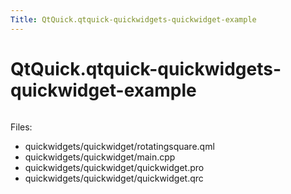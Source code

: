 ```yaml
---
Title: QtQuick.qtquick-quickwidgets-quickwidget-example
---
```


# QtQuick.qtquick-quickwidgets-quickwidget-example

<span class="subtitle"></span>
<!-- $$$quickwidgets/quickwidget-description -->
<p class="centerAlign"><img src="https://developer.ubuntu.com/static/devportal_uploaded/65a25594-dbdd-4681-b376-a225934a2298-../qtquick-quickwidgets-quickwidget-example/images/qtquickwidgets-example.png" alt="" /></p><p>Files:</p>
<ul>
<li>quickwidgets/quickwidget/rotatingsquare.qml</li>
<li>quickwidgets/quickwidget/main.cpp</li>
<li>quickwidgets/quickwidget/quickwidget.pro</li>
<li>quickwidgets/quickwidget/quickwidget.qrc</li>
</ul>
<!-- @@@quickwidgets/quickwidget -->
